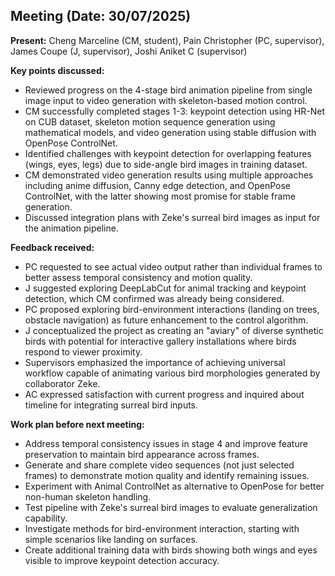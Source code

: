 ## Meeting (Date: 30/07/2025)

**Present:** Cheng Marceline (CM, student), Pain Christopher (PC, supervisor), James Coupe (J, supervisor), Joshi Aniket C (supervisor)

**Key points discussed:**

- Reviewed progress on the 4-stage bird animation pipeline from single image input to video generation with skeleton-based motion control.
- CM successfully completed stages 1-3: keypoint detection using HR-Net on CUB dataset, skeleton motion sequence generation using mathematical models, and video generation using stable diffusion with OpenPose ControlNet.
- Identified challenges with keypoint detection for overlapping features (wings, eyes, legs) due to side-angle bird images in training dataset.
- CM demonstrated video generation results using multiple approaches including anime diffusion, Canny edge detection, and OpenPose ControlNet, with the latter showing most promise for stable frame generation.
- Discussed integration plans with Zeke's surreal bird images as input for the animation pipeline.

**Feedback received:**

- PC requested to see actual video output rather than individual frames to better assess temporal consistency and motion quality.
- J suggested exploring DeepLabCut for animal tracking and keypoint detection, which CM confirmed was already being considered.
- PC proposed exploring bird-environment interactions (landing on trees, obstacle navigation) as future enhancement to the control algorithm.
- J conceptualized the project as creating an "aviary" of diverse synthetic birds with potential for interactive gallery installations where birds respond to viewer proximity.
- Supervisors emphasized the importance of achieving universal workflow capable of animating various bird morphologies generated by collaborator Zeke.
- AC expressed satisfaction with current progress and inquired about timeline for integrating surreal bird inputs.

**Work plan before next meeting:**

- Address temporal consistency issues in stage 4 and improve feature preservation to maintain bird appearance across frames.
- Generate and share complete video sequences (not just selected frames) to demonstrate motion quality and identify remaining issues.
- Experiment with Animal ControlNet as alternative to OpenPose for better non-human skeleton handling.
- Test pipeline with Zeke's surreal bird images to evaluate generalization capability.
- Investigate methods for bird-environment interaction, starting with simple scenarios like landing on surfaces.
- Create additional training data with birds showing both wings and eyes visible to improve keypoint detection accuracy.